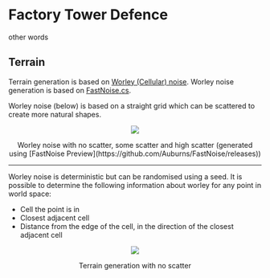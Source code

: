 # Factory Tower Defence

other words

## Terrain

Terrain generation is based on [Worley (Cellular) noise](https://thebookofshaders.com/12/). Worley noise generation is based on [FastNoise.cs](https://assetstore.unity.com/packages/tools/particles-effects/fastnoise-70706).

Worley noise (below) is based on a straight grid which can be scattered to create more natural shapes.
<p align="center">
<img src="https://imgur.com/pszR8ED.png">
</p>
<p align="center">
Worley noise with no scatter, some scatter and high scatter
(generated using [FastNoise Preview](https://github.com/Auburns/FastNoise/releases))
</p>

---

Worley noise is deterministic but can be randomised using a seed. It is possible to determine the following information about worley for any point in world space:
* Cell the point is in
* Closest adjacent cell
* Distance from the edge of the cell, in the direction of the closest adjacent cell


<p align="center">
<img src="https://i.imgur.com/0QuGEV6.png">
</p>
<p align="center">
Terrain generation with no scatter
</p>
